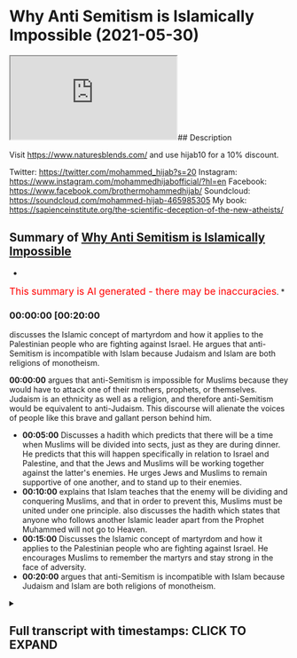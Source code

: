 # Why Anti Semitism is Islamically Impossible (2021-05-30)

<iframe loading='lazy' src='https://www.youtube.com/embed/pYObHod61eQ'></iframe>## Description

Visit <https://www.naturesblends.com/> and use hijab10 for a 10% discount.

Twitter: <https://twitter.com/mohammed_hijab?s=20>
Instagram: <https://www.instagram.com/mohammedhijabofficial/?hl=en>
Facebook: <https://www.facebook.com/brothermohammedhijab/>
Soundcloud: <https://soundcloud.com/mohammed-hijab-465985305>
My book: <https://sapienceinstitute.org/the-scientific-deception-of-the-new-atheists/>

## Summary of [Why Anti Semitism is Islamically Impossible](https://www.youtube.com/watch?v=pYObHod61eQ)

*

<span style="color:red; font-size:125%">This summary is AI generated - there may be inaccuracies</span>. [](/)*

### <a onclick="modifyYTiframeseektime('1200')">00:00:00 [00:20:00</a>

discusses the Islamic concept of martyrdom and how it applies to the Palestinian people who are fighting against Israel. He argues that anti-Semitism is incompatible with Islam because Judaism and Islam are both religions of monotheism.

**<a onclick="modifyYTiframeseektime('0')">00:00:00</a>** argues that anti-Semitism is impossible for Muslims because they would have to attack one of their mothers, prophets, or themselves. Judaism is an ethnicity as well as a religion, and therefore anti-Semitism would be equivalent to anti-Judaism. This discourse will alienate the voices of people like this brave and gallant person behind him.

* **<a onclick="modifyYTiframeseektime('300')">00:05:00</a>** Discusses a hadith which predicts that there will be a time when Muslims will be divided into sects, just as they are during dinner. He predicts that this will happen specifically in relation to Israel and Palestine, and that the Jews and Muslims will be working together against the latter's enemies. He urges Jews and Muslims to remain supportive of one another, and to stand up to their enemies.
* **<a onclick="modifyYTiframeseektime('600')">00:10:00</a>** explains that Islam teaches that the enemy will be dividing and conquering Muslims, and that in order to prevent this, Muslims must be united under one principle. also discusses the hadith which states that anyone who follows another Islamic leader apart from the Prophet Muhammed will not go to Heaven.
* **<a onclick="modifyYTiframeseektime('900')">00:15:00</a>** Discusses the Islamic concept of martyrdom and how it applies to the Palestinian people who are fighting against Israel. He encourages Muslims to remember the martyrs and stay strong in the face of adversity.
* **<a onclick="modifyYTiframeseektime('1200')">00:20:00</a>** argues that anti-Semitism is incompatible with Islam because Judaism and Islam are both religions of monotheism.

<details><summary><h2>Full transcript with timestamps: CLICK TO EXPAND</h2></summary>

<a onclick="modifyYTiframeseektime('0)')">0:00:00 historical to suggest that when the</a>
<a onclick="modifyYTiframeseektime('3)')">0:00:03 muslims are in charge</a>
<a onclick="modifyYTiframeseektime('5)')">0:00:05 that they demonize and ostracize and</a>
<a onclick="modifyYTiframeseektime('8)')">0:00:08 alienate</a>
<a onclick="modifyYTiframeseektime('8)')">0:00:08 and are unjust towards jewish people</a>
<a onclick="modifyYTiframeseektime('11)')">0:00:11 that we will never</a>
<a onclick="modifyYTiframeseektime('12)')">0:00:12 accept bernard lewis who is an</a>
<a onclick="modifyYTiframeseektime('15)')">0:00:15 orientalist</a>
<a onclick="modifyYTiframeseektime('16)')">0:00:16 against against the muslims really he's</a>
<a onclick="modifyYTiframeseektime('18)')">0:00:18 an orientalist he even admits</a>
<a onclick="modifyYTiframeseektime('21)')">0:00:21 that the kind of catastrophes that we</a>
<a onclick="modifyYTiframeseektime('23)')">0:00:23 saw</a>
<a onclick="modifyYTiframeseektime('25)')">0:00:25 in europe from the pogroms on the</a>
<a onclick="modifyYTiframeseektime('27)')">0:00:27 holocaust</a>
<a onclick="modifyYTiframeseektime('28)')">0:00:28 and the spanish inquisition in 1492</a>
<a onclick="modifyYTiframeseektime('31)')">0:00:31 there is no equivalent of that in the</a>
<a onclick="modifyYTiframeseektime('33)')">0:00:33 muslim world</a>
<a onclick="modifyYTiframeseektime('35)')">0:00:35 there is no equivalent in that you know</a>
<a onclick="modifyYTiframeseektime('37)')">0:00:37 why because the muslims did have</a>
<a onclick="modifyYTiframeseektime('40)')">0:00:40 respect and give it to the jewish people</a>
<a onclick="modifyYTiframeseektime('43)')">0:00:43 some people they say what about the</a>
<a onclick="modifyYTiframeseektime('44)')">0:00:44 jizya</a>
<a onclick="modifyYTiframeseektime('45)')">0:00:45 the jizya under all schools of thor</a>
<a onclick="modifyYTiframeseektime('48)')">0:00:48 is even less payment than the zakat but</a>
<a onclick="modifyYTiframeseektime('51)')">0:00:51 many people don't know that</a>
<a onclick="modifyYTiframeseektime('52)')">0:00:52 what is the discriminatory tax you're</a>
<a onclick="modifyYTiframeseektime('54)')">0:00:54 talking about</a>
<a onclick="modifyYTiframeseektime('56)')">0:00:56 it's not a discriminatory tax when it's</a>
<a onclick="modifyYTiframeseektime('58)')">0:00:58 less than the tax that the muslims have</a>
<a onclick="modifyYTiframeseektime('60)')">0:01:00 to pay</a>
<a onclick="modifyYTiframeseektime('61)')">0:01:01 and so these fallacies and misnomers and</a>
<a onclick="modifyYTiframeseektime('63)')">0:01:03 misconceptions</a>
<a onclick="modifyYTiframeseektime('65)')">0:01:05 about muslim jewish living is false</a>
<a onclick="modifyYTiframeseektime('69)')">0:01:09 and we say in fact the of the two</a>
<a onclick="modifyYTiframeseektime('71)')">0:01:11 abrahamic religions that are probably</a>
<a onclick="modifyYTiframeseektime('73)')">0:01:13 most close to one another</a>
<a onclick="modifyYTiframeseektime('75)')">0:01:15 in terms of theology especially as it</a>
<a onclick="modifyYTiframeseektime('77)')">0:01:17 relates to god</a>
<a onclick="modifyYTiframeseektime('78)')">0:01:18 islam and judaism are very very close</a>
<a onclick="modifyYTiframeseektime('82)')">0:01:22 we believe in moses we believe in dawood</a>
<a onclick="modifyYTiframeseektime('85)')">0:01:25 david</a>
<a onclick="modifyYTiframeseektime('86)')">0:01:26 we believe in solomon we believe in all</a>
<a onclick="modifyYTiframeseektime('88)')">0:01:28 of those prophets we believe in all of</a>
<a onclick="modifyYTiframeseektime('89)')">0:01:29 them</a>
<a onclick="modifyYTiframeseektime('90)')">0:01:30 and we respect them and we love them and</a>
<a onclick="modifyYTiframeseektime('93)')">0:01:33 in fact we cannot even be muslims</a>
<a onclick="modifyYTiframeseektime('94)')">0:01:34 without them</a>
<a onclick="modifyYTiframeseektime('96)')">0:01:36 and so therefore there shouldn't be this</a>
<a onclick="modifyYTiframeseektime('98)')">0:01:38 kind of friction between</a>
<a onclick="modifyYTiframeseektime('100)')">0:01:40 jewish people and zionists and sorry</a>
<a onclick="modifyYTiframeseektime('104)')">0:01:44 jewish people and muslims let me tell</a>
<a onclick="modifyYTiframeseektime('106)')">0:01:46 you something</a>
<a onclick="modifyYTiframeseektime('107)')">0:01:47 some of these individuals say the</a>
<a onclick="modifyYTiframeseektime('108)')">0:01:48 following they say muslims keep it</a>
<a onclick="modifyYTiframeseektime('110)')">0:01:50 closer bro</a>
<a onclick="modifyYTiframeseektime('111)')">0:01:51 some people say yes some people say that</a>
<a onclick="modifyYTiframeseektime('114)')">0:01:54 muslims are anti-semitic</a>
<a onclick="modifyYTiframeseektime('116)')">0:01:56 and i say to them how is it possible</a>
<a onclick="modifyYTiframeseektime('119)')">0:01:59 that muslims can be anti-semitic</a>
<a onclick="modifyYTiframeseektime('121)')">0:02:01 when one of the wives of the prophet</a>
<a onclick="modifyYTiframeseektime('124)')">0:02:04 sophia</a>
<a onclick="modifyYTiframeseektime('125)')">0:02:05 was a jew she was jewish from a jewish</a>
<a onclick="modifyYTiframeseektime('129)')">0:02:09 lineage of aaron</a>
<a onclick="modifyYTiframeseektime('130)')">0:02:10 there's no doubt about that and in fact</a>
<a onclick="modifyYTiframeseektime('132)')">0:02:12 in one occasion</a>
<a onclick="modifyYTiframeseektime('134)')">0:02:14 she was being abused by some of the</a>
<a onclick="modifyYTiframeseektime('136)')">0:02:16 other wives of the prophet</a>
<a onclick="modifyYTiframeseektime('138)')">0:02:18 because of her jewishness and the</a>
<a onclick="modifyYTiframeseektime('140)')">0:02:20 prophet stuck up for her</a>
<a onclick="modifyYTiframeseektime('142)')">0:02:22 telling her to reference her lineage as</a>
<a onclick="modifyYTiframeseektime('144)')">0:02:24 a point</a>
<a onclick="modifyYTiframeseektime('145)')">0:02:25 of honor tell them that your</a>
<a onclick="modifyYTiframeseektime('149)')">0:02:29 uncle is aaron who is a prophet</a>
<a onclick="modifyYTiframeseektime('152)')">0:02:32 he said anti-semitism is impossible</a>
<a onclick="modifyYTiframeseektime('156)')">0:02:36 for muslims because to be anti-semitic</a>
<a onclick="modifyYTiframeseektime('158)')">0:02:38 we would have to attack one of our</a>
<a onclick="modifyYTiframeseektime('160)')">0:02:40 mothers the mothers of the believers</a>
<a onclick="modifyYTiframeseektime('162)')">0:02:42 who is in fact more than this they'd had</a>
<a onclick="modifyYTiframeseektime('166)')">0:02:46 to attack one of our prophets</a>
<a onclick="modifyYTiframeseektime('168)')">0:02:48 who is moses how can you be anti-semitic</a>
<a onclick="modifyYTiframeseektime('171)')">0:02:51 how could you not like</a>
<a onclick="modifyYTiframeseektime('172)')">0:02:52 how could you hate jewish people based</a>
<a onclick="modifyYTiframeseektime('174)')">0:02:54 on their jewishness</a>
<a onclick="modifyYTiframeseektime('175)')">0:02:55 based on their ethnicity how can you do</a>
<a onclick="modifyYTiframeseektime('178)')">0:02:58 that</a>
<a onclick="modifyYTiframeseektime('178)')">0:02:58 when our prophets came from a jewish</a>
<a onclick="modifyYTiframeseektime('182)')">0:03:02 lineage</a>
<a onclick="modifyYTiframeseektime('183)')">0:03:03 it's not possible remember judaism is an</a>
<a onclick="modifyYTiframeseektime('186)')">0:03:06 ethno-religious</a>
<a onclick="modifyYTiframeseektime('187)')">0:03:07 construct it's an ethnicity as well as a</a>
<a onclick="modifyYTiframeseektime('190)')">0:03:10 religion</a>
<a onclick="modifyYTiframeseektime('191)')">0:03:11 so we say this we say the attempts of</a>
<a onclick="modifyYTiframeseektime('194)')">0:03:14 the mainstream media</a>
<a onclick="modifyYTiframeseektime('197)')">0:03:17 and the propagandist the zionist</a>
<a onclick="modifyYTiframeseektime('198)')">0:03:18 propagandist to try and conflate</a>
<a onclick="modifyYTiframeseektime('201)')">0:03:21 zionism with anti-semitism</a>
<a onclick="modifyYTiframeseektime('204)')">0:03:24 is only dangerous for them because you</a>
<a onclick="modifyYTiframeseektime('208)')">0:03:28 are opening the door</a>
<a onclick="modifyYTiframeseektime('210)')">0:03:30 to more serious crimes of anti-semitic</a>
<a onclick="modifyYTiframeseektime('212)')">0:03:32 feminism to be open</a>
<a onclick="modifyYTiframeseektime('214)')">0:03:34 and you're not going to be able to close</a>
<a onclick="modifyYTiframeseektime('216)')">0:03:36 that door it reminds me</a>
<a onclick="modifyYTiframeseektime('219)')">0:03:39 when you make a mockery out of rape and</a>
<a onclick="modifyYTiframeseektime('222)')">0:03:42 you say rape is and you define it in</a>
<a onclick="modifyYTiframeseektime('223)')">0:03:43 such a ridiculous way</a>
<a onclick="modifyYTiframeseektime('225)')">0:03:45 any kind of sexual thing then when the</a>
<a onclick="modifyYTiframeseektime('228)')">0:03:48 real rape</a>
<a onclick="modifyYTiframeseektime('228)')">0:03:48 happens then you are trivializing the</a>
<a onclick="modifyYTiframeseektime('233)')">0:03:53 pride of the rape</a>
<a onclick="modifyYTiframeseektime('234)')">0:03:54 the victim same thing here when the real</a>
<a onclick="modifyYTiframeseektime('237)')">0:03:57 anti-semitism happens</a>
<a onclick="modifyYTiframeseektime('239)')">0:03:59 you will be trivializing the plight of</a>
<a onclick="modifyYTiframeseektime('242)')">0:04:02 the jewish people in their communities</a>
<a onclick="modifyYTiframeseektime('243)')">0:04:03 who are in fact</a>
<a onclick="modifyYTiframeseektime('245)')">0:04:05 being attacked as a result of their</a>
<a onclick="modifyYTiframeseektime('247)')">0:04:07 ethnicity</a>
<a onclick="modifyYTiframeseektime('248)')">0:04:08 and because of what religion they decide</a>
<a onclick="modifyYTiframeseektime('249)')">0:04:09 to follow</a>
<a onclick="modifyYTiframeseektime('251)')">0:04:11 when you say that anti-semitism is</a>
<a onclick="modifyYTiframeseektime('253)')">0:04:13 equivalent to</a>
<a onclick="modifyYTiframeseektime('254)')">0:04:14 or anti-israelism anti-zionism is</a>
<a onclick="modifyYTiframeseektime('257)')">0:04:17 equivalent to anti-semitism</a>
<a onclick="modifyYTiframeseektime('259)')">0:04:19 we cannot accept that discourse and in</a>
<a onclick="modifyYTiframeseektime('262)')">0:04:22 fact doing so</a>
<a onclick="modifyYTiframeseektime('263)')">0:04:23 will alienate the voices of people like</a>
<a onclick="modifyYTiframeseektime('265)')">0:04:25 this behind me</a>
<a onclick="modifyYTiframeseektime('268)')">0:04:28 brave and gallant people brave and</a>
<a onclick="modifyYTiframeseektime('270)')">0:04:30 gallant people that have stood up for</a>
<a onclick="modifyYTiframeseektime('272)')">0:04:32 truth</a>
<a onclick="modifyYTiframeseektime('273)')">0:04:33 one of the things that one of the rabbis</a>
<a onclick="modifyYTiframeseektime('276)')">0:04:36 said</a>
<a onclick="modifyYTiframeseektime('278)')">0:04:38 one of the rabbis said he said that very</a>
<a onclick="modifyYTiframeseektime('280)')">0:04:40 interestingly is his perspective and his</a>
<a onclick="modifyYTiframeseektime('282)')">0:04:42 interpretation of the torah</a>
<a onclick="modifyYTiframeseektime('284)')">0:04:44 he said that we are in an exile he said</a>
<a onclick="modifyYTiframeseektime('287)')">0:04:47 and us trying to establish the state in</a>
<a onclick="modifyYTiframeseektime('289)')">0:04:49 1948</a>
<a onclick="modifyYTiframeseektime('291)')">0:04:51 we are trying to defy the exile of god</a>
<a onclick="modifyYTiframeseektime('294)')">0:04:54 and what's really interesting is that</a>
<a onclick="modifyYTiframeseektime('296)')">0:04:56 there is a verse in the quran</a>
<a onclick="modifyYTiframeseektime('299)')">0:04:59 there is actually a verse in the quran</a>
<a onclick="modifyYTiframeseektime('300)')">0:05:00 to that effect now some people say</a>
<a onclick="modifyYTiframeseektime('303)')">0:05:03 this is referring to the state of israel</a>
<a onclick="modifyYTiframeseektime('307)')">0:05:07 he says</a>
<a onclick="modifyYTiframeseektime('336)')">0:05:36 if you do good then that will be for</a>
<a onclick="modifyYTiframeseektime('338)')">0:05:38 yourself and if you do bad</a>
<a onclick="modifyYTiframeseektime('340)')">0:05:40 then that will be for it but when the</a>
<a onclick="modifyYTiframeseektime('342)')">0:05:42 second time comes</a>
<a onclick="modifyYTiframeseektime('345)')">0:05:45 and this is very interesting when they</a>
<a onclick="modifyYTiframeseektime('348)')">0:05:48 come</a>
<a onclick="modifyYTiframeseektime('348)')">0:05:48 into the masjid and what is it referring</a>
<a onclick="modifyYTiframeseektime('351)')">0:05:51 to here</a>
<a onclick="modifyYTiframeseektime('352)')">0:05:52 masjid al-aqsa when they come into the</a>
<a onclick="modifyYTiframeseektime('355)')">0:05:55 message for the second time</a>
<a onclick="modifyYTiframeseektime('357)')">0:05:57 and those who are arrogant there will be</a>
<a onclick="modifyYTiframeseektime('360)')">0:06:00 humiliated</a>
<a onclick="modifyYTiframeseektime('362)')">0:06:02 and they will go into the masjid and</a>
<a onclick="modifyYTiframeseektime('364)')">0:06:04 they will destroy</a>
<a onclick="modifyYTiframeseektime('366)')">0:06:06 that which has happened before some</a>
<a onclick="modifyYTiframeseektime('368)')">0:06:08 scholars say this</a>
<a onclick="modifyYTiframeseektime('369)')">0:06:09 is talking about the present state of</a>
<a onclick="modifyYTiframeseektime('371)')">0:06:11 israel and that there will be a conquest</a>
<a onclick="modifyYTiframeseektime('373)')">0:06:13 whether they like it or not and that is</a>
<a onclick="modifyYTiframeseektime('376)')">0:06:16 the promise of allah</a>
<a onclick="modifyYTiframeseektime('378)')">0:06:18 now some will say well we don't know if</a>
<a onclick="modifyYTiframeseektime('379)')">0:06:19 that's what he's talking about but there</a>
<a onclick="modifyYTiframeseektime('380)')">0:06:20 is a hadith</a>
<a onclick="modifyYTiframeseektime('382)')">0:06:22 that the last on the last days there</a>
<a onclick="modifyYTiframeseektime('384)')">0:06:24 will be people</a>
<a onclick="modifyYTiframeseektime('386)')">0:06:26 who will be literally on the periphery</a>
<a onclick="modifyYTiframeseektime('390)')">0:06:30 of the jerusalem mosque</a>
<a onclick="modifyYTiframeseektime('391)')">0:06:31 and that they will be at pakistan the</a>
<a onclick="modifyYTiframeseektime('394)')">0:06:34 true</a>
<a onclick="modifyYTiframeseektime('395)')">0:06:35 sect we talk about sector in islam</a>
<a onclick="modifyYTiframeseektime('398)')">0:06:38 like divisions and groups and whatever</a>
<a onclick="modifyYTiframeseektime('400)')">0:06:40 there's only one one</a>
<a onclick="modifyYTiframeseektime('401)')">0:06:41 to sect and they will be the ones who</a>
<a onclick="modifyYTiframeseektime('404)')">0:06:44 will eventually liberate</a>
<a onclick="modifyYTiframeseektime('408)')">0:06:48 from the occupation and this is the</a>
<a onclick="modifyYTiframeseektime('411)')">0:06:51 reality of the situation</a>
<a onclick="modifyYTiframeseektime('413)')">0:06:53 so we are aligned in those meetings and</a>
<a onclick="modifyYTiframeseektime('416)')">0:06:56 on those interpretations</a>
<a onclick="modifyYTiframeseektime('417)')">0:06:57 and we say today to our jewish visitors</a>
<a onclick="modifyYTiframeseektime('421)')">0:07:01 and</a>
<a onclick="modifyYTiframeseektime('422)')">0:07:02 our jewish friends companions</a>
<a onclick="modifyYTiframeseektime('425)')">0:07:05 that we truly respect what you are doing</a>
<a onclick="modifyYTiframeseektime('429)')">0:07:09 you truly are a great representation</a>
<a onclick="modifyYTiframeseektime('433)')">0:07:13 of justice and truth and now</a>
<a onclick="modifyYTiframeseektime('436)')">0:07:16 by doing what you're doing i promise you</a>
<a onclick="modifyYTiframeseektime('439)')">0:07:19 when our</a>
<a onclick="modifyYTiframeseektime('439)')">0:07:19 youth walk in the streets and see you</a>
<a onclick="modifyYTiframeseektime('443)')">0:07:23 in in your attire they won't be thinking</a>
<a onclick="modifyYTiframeseektime('446)')">0:07:26 these are the people that attack</a>
<a onclick="modifyYTiframeseektime('448)')">0:07:28 and celebrate the deaths of our children</a>
<a onclick="modifyYTiframeseektime('451)')">0:07:31 they will they will think twice before</a>
<a onclick="modifyYTiframeseektime('452)')">0:07:32 that happens and they'll think to</a>
<a onclick="modifyYTiframeseektime('453)')">0:07:33 themselves</a>
<a onclick="modifyYTiframeseektime('454)')">0:07:34 actually these guys could be very well</a>
<a onclick="modifyYTiframeseektime('457)')">0:07:37 the ones who supported us in our time of</a>
<a onclick="modifyYTiframeseektime('461)')">0:07:41 need</a>
<a onclick="modifyYTiframeseektime('462)')">0:07:42 they will be thinking these are the ones</a>
<a onclick="modifyYTiframeseektime('464)')">0:07:44 who support</a>
<a onclick="modifyYTiframeseektime('465)')">0:07:45 the palestinians who condemn the killing</a>
<a onclick="modifyYTiframeseektime('468)')">0:07:48 of 66 innocent people</a>
<a onclick="modifyYTiframeseektime('471)')">0:07:51 by the brutal regime</a>
<a onclick="modifyYTiframeseektime('474)')">0:07:54 and that believe me is better than any</a>
<a onclick="modifyYTiframeseektime('477)')">0:07:57 propaganda that any zionists can do</a>
<a onclick="modifyYTiframeseektime('486)')">0:08:06 so what i want to say is this</a>
<a onclick="modifyYTiframeseektime('489)')">0:08:09 but i want to say one more thing ladies</a>
<a onclick="modifyYTiframeseektime('492)')">0:08:12 and gentlemen</a>
<a onclick="modifyYTiframeseektime('494)')">0:08:14 today i was meant to have a discussion</a>
<a onclick="modifyYTiframeseektime('495)')">0:08:15 with you a quick talk</a>
<a onclick="modifyYTiframeseektime('498)')">0:08:18 and what i wanted to say to you is this</a>
<a onclick="modifyYTiframeseektime('500)')">0:08:20 there is a hadith</a>
<a onclick="modifyYTiframeseektime('501)')">0:08:21 because the question is why is this</a>
<a onclick="modifyYTiframeseektime('503)')">0:08:23 happening</a>
<a onclick="modifyYTiframeseektime('505)')">0:08:25 why is this happening to us why is it</a>
<a onclick="modifyYTiframeseektime('508)')">0:08:28 happening</a>
<a onclick="modifyYTiframeseektime('509)')">0:08:29 that this is happening in palestine and</a>
<a onclick="modifyYTiframeseektime('511)')">0:08:31 so on the prophet saws</a>
<a onclick="modifyYTiframeseektime('515)')">0:08:35 he predicted this he told us</a>
<a onclick="modifyYTiframeseektime('532)')">0:08:52 where the nations are going to</a>
<a onclick="modifyYTiframeseektime('536)')">0:08:56 split you apart just like when you're in</a>
<a onclick="modifyYTiframeseektime('540)')">0:09:00 dinner time and you're splitting apart</a>
<a onclick="modifyYTiframeseektime('542)')">0:09:02 your food</a>
<a onclick="modifyYTiframeseektime('543)')">0:09:03 subhanallah you know when you're having</a>
<a onclick="modifyYTiframeseektime('546)')">0:09:06 dinner you eat biryani i don't know you</a>
<a onclick="modifyYTiframeseektime('548)')">0:09:08 have curry you have this you have that</a>
<a onclick="modifyYTiframeseektime('550)')">0:09:10 papadum roti whatever you have</a>
<a onclick="modifyYTiframeseektime('552)')">0:09:12 and you say to your friend give me the</a>
<a onclick="modifyYTiframeseektime('553)')">0:09:13 roti you say to them give me that i</a>
<a onclick="modifyYTiframeseektime('555)')">0:09:15 don't know what</a>
<a onclick="modifyYTiframeseektime('556)')">0:09:16 the papa's done and you you mixing it</a>
<a onclick="modifyYTiframeseektime('560)')">0:09:20 about like this</a>
<a onclick="modifyYTiframeseektime('561)')">0:09:21 the prophet told us that basically this</a>
<a onclick="modifyYTiframeseektime('563)')">0:09:23 is the way</a>
<a onclick="modifyYTiframeseektime('564)')">0:09:24 that the nations are going to be</a>
<a onclick="modifyYTiframeseektime('566)')">0:09:26 splitting the muslims up</a>
<a onclick="modifyYTiframeseektime('568)')">0:09:28 just like this so one of the sahaba</a>
<a onclick="modifyYTiframeseektime('574)')">0:09:34 illustrated</a>
<a onclick="modifyYTiframeseektime('588)')">0:09:48 he said rather on that day</a>
<a onclick="modifyYTiframeseektime('592)')">0:09:52 that you will be kahir you will be a lot</a>
<a onclick="modifyYTiframeseektime('594)')">0:09:54 be a lot in number</a>
<a onclick="modifyYTiframeseektime('598)')">0:09:58 however you will be like the scum</a>
<a onclick="modifyYTiframeseektime('601)')">0:10:01 the rubbish meaning you don't have much</a>
<a onclick="modifyYTiframeseektime('604)')">0:10:04 quality in you</a>
<a onclick="modifyYTiframeseektime('606)')">0:10:06 you'll be scummish you'll be rubbish</a>
<a onclick="modifyYTiframeseektime('610)')">0:10:10 is silly just like when you go to the</a>
<a onclick="modifyYTiframeseektime('612)')">0:10:12 sea and you see the foam on top</a>
<a onclick="modifyYTiframeseektime('615)')">0:10:15 like the scum on top of the water</a>
<a onclick="modifyYTiframeseektime('618)')">0:10:18 on the torrents are taking it away the</a>
<a onclick="modifyYTiframeseektime('621)')">0:10:21 prophet told us this</a>
<a onclick="modifyYTiframeseektime('623)')">0:10:23 so the the sahabah were interested they</a>
<a onclick="modifyYTiframeseektime('625)')">0:10:25 say why is that the case</a>
<a onclick="modifyYTiframeseektime('629)')">0:10:29 and the prophet also said well i am</a>
<a onclick="modifyYTiframeseektime('651)')">0:10:51 [Applause]</a>
<a onclick="modifyYTiframeseektime('657)')">0:10:57 away from the hearts of your enemies</a>
<a onclick="modifyYTiframeseektime('661)')">0:11:01 this is very important not only fear but</a>
<a onclick="modifyYTiframeseektime('663)')">0:11:03 respect</a>
<a onclick="modifyYTiframeseektime('664)')">0:11:04 that they will lose fear and respect for</a>
<a onclick="modifyYTiframeseektime('666)')">0:11:06 you muslims your enemies</a>
<a onclick="modifyYTiframeseektime('668)')">0:11:08 they will lose fear and respect for you</a>
<a onclick="modifyYTiframeseektime('671)')">0:11:11 and then he said something else</a>
<a onclick="modifyYTiframeseektime('675)')">0:11:15 he said that that you will have in your</a>
<a onclick="modifyYTiframeseektime('678)')">0:11:18 hearts</a>
<a onclick="modifyYTiframeseektime('682)')">0:11:22 he asked the sahaba said what is</a>
<a onclick="modifyYTiframeseektime('688)')">0:11:28 that when you love the dunya and you</a>
<a onclick="modifyYTiframeseektime('689)')">0:11:29 hear you fear death</a>
<a onclick="modifyYTiframeseektime('692)')">0:11:32 this is the hadith the hadith</a>
<a onclick="modifyYTiframeseektime('695)')">0:11:35 is this we as the muslim community now</a>
<a onclick="modifyYTiframeseektime('699)')">0:11:39 despite our numbers despite the fact</a>
<a onclick="modifyYTiframeseektime('701)')">0:11:41 that we are lots in number</a>
<a onclick="modifyYTiframeseektime('704)')">0:11:44 unfortunately we have not been able</a>
<a onclick="modifyYTiframeseektime('708)')">0:11:48 to punch at our weight we have</a>
<a onclick="modifyYTiframeseektime('711)')">0:11:51 fulfilled letter by letter line by line</a>
<a onclick="modifyYTiframeseektime('714)')">0:11:54 word by word the hadith of the prophet</a>
<a onclick="modifyYTiframeseektime('717)')">0:11:57 muhammad sallallahu alaihi</a>
<a onclick="modifyYTiframeseektime('719)')">0:11:59 that prophecy of the future exactly</a>
<a onclick="modifyYTiframeseektime('721)')">0:12:01 happened</a>
<a onclick="modifyYTiframeseektime('722)')">0:12:02 how do we get out of this the question</a>
<a onclick="modifyYTiframeseektime('725)')">0:12:05 now is</a>
<a onclick="modifyYTiframeseektime('726)')">0:12:06 what is the solution now we've already</a>
<a onclick="modifyYTiframeseektime('728)')">0:12:08 done the prognosis</a>
<a onclick="modifyYTiframeseektime('730)')">0:12:10 what's the solution the solution is this</a>
<a onclick="modifyYTiframeseektime('733)')">0:12:13 very carefully listen carefully</a>
<a onclick="modifyYTiframeseektime('736)')">0:12:16 number two what number one sorry the</a>
<a onclick="modifyYTiframeseektime('738)')">0:12:18 prophet said that the</a>
<a onclick="modifyYTiframeseektime('739)')">0:12:19 enemy will be dividing us right divide</a>
<a onclick="modifyYTiframeseektime('742)')">0:12:22 and conquer</a>
<a onclick="modifyYTiframeseektime('743)')">0:12:23 and it's as if he was there when uh mark</a>
<a onclick="modifyYTiframeseektime('745)')">0:12:25 sykes</a>
<a onclick="modifyYTiframeseektime('746)')">0:12:26 and kiko were literally in in the early</a>
<a onclick="modifyYTiframeseektime('748)')">0:12:28 1900s dividing the countries and</a>
<a onclick="modifyYTiframeseektime('751)')">0:12:31 if you look at the map there's why is</a>
<a onclick="modifyYTiframeseektime('752)')">0:12:32 that why is there like straight lines on</a>
<a onclick="modifyYTiframeseektime('754)')">0:12:34 the map</a>
<a onclick="modifyYTiframeseektime('755)')">0:12:35 because the colonizer literally put a</a>
<a onclick="modifyYTiframeseektime('757)')">0:12:37 ruler to the pen and said this is going</a>
<a onclick="modifyYTiframeseektime('758)')">0:12:38 to be egypt</a>
<a onclick="modifyYTiframeseektime('759)')">0:12:39 like that so it's why why is it like a</a>
<a onclick="modifyYTiframeseektime('761)')">0:12:41 like a block</a>
<a onclick="modifyYTiframeseektime('763)')">0:12:43 this is going to be you know this</a>
<a onclick="modifyYTiframeseektime('764)')">0:12:44 country's they did it like that</a>
<a onclick="modifyYTiframeseektime('767)')">0:12:47 this so the first thing is about unity</a>
<a onclick="modifyYTiframeseektime('771)')">0:12:51 it's very important</a>
<a onclick="modifyYTiframeseektime('781)')">0:13:01 in indeed those people who divided their</a>
<a onclick="modifyYTiframeseektime('783)')">0:13:03 religion</a>
<a onclick="modifyYTiframeseektime('784)')">0:13:04 and shia became different sects and now</a>
<a onclick="modifyYTiframeseektime('787)')">0:13:07 we actually have a sect called that</a>
<a onclick="modifyYTiframeseektime('788)')">0:13:08 funny enough</a>
<a onclick="modifyYTiframeseektime('789)')">0:13:09 then you've got nothing to do with them</a>
<a onclick="modifyYTiframeseektime('790)')">0:13:10 this is what allah said to the prophet</a>
<a onclick="modifyYTiframeseektime('792)')">0:13:12 muhammad</a>
<a onclick="modifyYTiframeseektime('793)')">0:13:13 you have nothing to do with them anyone</a>
<a onclick="modifyYTiframeseektime('795)')">0:13:15 and listen carefully young people</a>
<a onclick="modifyYTiframeseektime('797)')">0:13:17 anyone after you become practicing in</a>
<a onclick="modifyYTiframeseektime('799)')">0:13:19 the religion of islam who tells you look</a>
<a onclick="modifyYTiframeseektime('801)')">0:13:21 this is the only right way this is the</a>
<a onclick="modifyYTiframeseektime('804)')">0:13:24 only</a>
<a onclick="modifyYTiframeseektime('804)')">0:13:24 this shaykh is the only shaykh that is</a>
<a onclick="modifyYTiframeseektime('806)')">0:13:26 going to bring you to jannah</a>
<a onclick="modifyYTiframeseektime('808)')">0:13:28 this will like if anybody tells you that</a>
<a onclick="modifyYTiframeseektime('810)')">0:13:30 from any side in the spectrum</a>
<a onclick="modifyYTiframeseektime('812)')">0:13:32 salafi and they are falling into this</a>
<a onclick="modifyYTiframeseektime('816)')">0:13:36 dividing and conquer technique that's</a>
<a onclick="modifyYTiframeseektime('819)')">0:13:39 been happening from the beginning of the</a>
<a onclick="modifyYTiframeseektime('820)')">0:13:40 20th century</a>
<a onclick="modifyYTiframeseektime('822)')">0:13:42 they came to our country</a>
<a onclick="modifyYTiframeseektime('826)')">0:13:46 they came to our countries literally</a>
<a onclick="modifyYTiframeseektime('828)')">0:13:48 lawrence of arabia</a>
<a onclick="modifyYTiframeseektime('829)')">0:13:49 came into the arabic lands and he told</a>
<a onclick="modifyYTiframeseektime('832)')">0:13:52 them look why are you</a>
<a onclick="modifyYTiframeseektime('833)')">0:13:53 why are you being governed why are you</a>
<a onclick="modifyYTiframeseektime('835)')">0:13:55 being governed by turkish people</a>
<a onclick="modifyYTiframeseektime('837)')">0:13:57 and he put in their hearts</a>
<a onclick="modifyYTiframeseektime('840)')">0:14:00 he put in their hearts this love for</a>
<a onclick="modifyYTiframeseektime('843)')">0:14:03 nationalism</a>
<a onclick="modifyYTiframeseektime('844)')">0:14:04 and patriotism and they put above their</a>
<a onclick="modifyYTiframeseektime('847)')">0:14:07 islamic identity their national identity</a>
<a onclick="modifyYTiframeseektime('849)')">0:14:09 and as a result of it</a>
<a onclick="modifyYTiframeseektime('850)')">0:14:10 the ottoman empire was basically the</a>
<a onclick="modifyYTiframeseektime('852)')">0:14:12 beginning of the end for it</a>
<a onclick="modifyYTiframeseektime('853)')">0:14:13 so dividing and conquering has been an</a>
<a onclick="modifyYTiframeseektime('855)')">0:14:15 ancient tactic</a>
<a onclick="modifyYTiframeseektime('857)')">0:14:17 and ancient these people have been doing</a>
<a onclick="modifyYTiframeseektime('860)')">0:14:20 some of the brothers help them hold the</a>
<a onclick="modifyYTiframeseektime('861)')">0:14:21 signs please can you go and jump in with</a>
<a onclick="modifyYTiframeseektime('863)')">0:14:23 them please help them</a>
<a onclick="modifyYTiframeseektime('864)')">0:14:24 let's have a nice mix of muslims and our</a>
<a onclick="modifyYTiframeseektime('866)')">0:14:26 fellow jewish friends</a>
<a onclick="modifyYTiframeseektime('868)')">0:14:28 yes</a>
<a onclick="modifyYTiframeseektime('883)')">0:14:43 say unity unity yes upon the right</a>
<a onclick="modifyYTiframeseektime('885)')">0:14:45 principle</a>
<a onclick="modifyYTiframeseektime('888)')">0:14:48 but that is number one because the</a>
<a onclick="modifyYTiframeseektime('890)')">0:14:50 prophet told us there will come a time</a>
<a onclick="modifyYTiframeseektime('891)')">0:14:51 where you'll be divided</a>
<a onclick="modifyYTiframeseektime('892)')">0:14:52 meaning in order to rectify this</a>
<a onclick="modifyYTiframeseektime('894)')">0:14:54 situation we will have to be united</a>
<a onclick="modifyYTiframeseektime('896)')">0:14:56 that's the reality the second thing is</a>
<a onclick="modifyYTiframeseektime('899)')">0:14:59 this he said that you will be</a>
<a onclick="modifyYTiframeseektime('902)')">0:15:02 that you will be basically like the</a>
<a onclick="modifyYTiframeseektime('904)')">0:15:04 torrent the rubbish the scum of the</a>
<a onclick="modifyYTiframeseektime('906)')">0:15:06 of the water of the sea so what we have</a>
<a onclick="modifyYTiframeseektime('908)')">0:15:08 to do now</a>
<a onclick="modifyYTiframeseektime('910)')">0:15:10 in order to get the mahiba back from the</a>
<a onclick="modifyYTiframeseektime('914)')">0:15:14 from those enemies what we have to do is</a>
<a onclick="modifyYTiframeseektime('917)')">0:15:17 we have to build ourselves up</a>
<a onclick="modifyYTiframeseektime('918)')">0:15:18 in every single way possible i say that</a>
<a onclick="modifyYTiframeseektime('921)')">0:15:21 honestly</a>
<a onclick="modifyYTiframeseektime('922)')">0:15:22 now it's the time for all of our youth</a>
<a onclick="modifyYTiframeseektime('925)')">0:15:25 to think about</a>
<a onclick="modifyYTiframeseektime('926)')">0:15:26 not just contributing for themselves the</a>
<a onclick="modifyYTiframeseektime('928)')">0:15:28 individualistic idea of i'm doing it for</a>
<a onclick="modifyYTiframeseektime('930)')">0:15:30 myself i want to get married when i have</a>
<a onclick="modifyYTiframeseektime('931)')">0:15:31 a kid like this and that and then die no</a>
<a onclick="modifyYTiframeseektime('933)')">0:15:33 now whatever you choose to do in life</a>
<a onclick="modifyYTiframeseektime('935)')">0:15:35 whether it's to go to medical school</a>
<a onclick="modifyYTiframeseektime('937)')">0:15:37 whether it's to be an engineer whether</a>
<a onclick="modifyYTiframeseektime('939)')">0:15:39 it's to do this or to do that</a>
<a onclick="modifyYTiframeseektime('940)')">0:15:40 now you have to have a dual purpose in</a>
<a onclick="modifyYTiframeseektime('942)')">0:15:42 mind i i want to do it for myself</a>
<a onclick="modifyYTiframeseektime('944)')">0:15:44 but b how am i going to make this</a>
<a onclick="modifyYTiframeseektime('946)')">0:15:46 contribute to the ummah</a>
<a onclick="modifyYTiframeseektime('948)')">0:15:48 how am i going to make this contribute</a>
<a onclick="modifyYTiframeseektime('949)')">0:15:49 to the muslim community</a>
<a onclick="modifyYTiframeseektime('951)')">0:15:51 and muslim muslim</a>
<a onclick="modifyYTiframeseektime('965)')">0:16:05 i say this to you we must start</a>
<a onclick="modifyYTiframeseektime('968)')">0:16:08 rebuilding ourselves</a>
<a onclick="modifyYTiframeseektime('969)')">0:16:09 individually as families as communities</a>
<a onclick="modifyYTiframeseektime('972)')">0:16:12 and then internationally</a>
<a onclick="modifyYTiframeseektime('973)')">0:16:13 that is the only way forward we want to</a>
<a onclick="modifyYTiframeseektime('975)')">0:16:15 see islam implemented let's get it</a>
<a onclick="modifyYTiframeseektime('977)')">0:16:17 implemented in our own homes</a>
<a onclick="modifyYTiframeseektime('979)')">0:16:19 in our own backyards we need this now</a>
<a onclick="modifyYTiframeseektime('983)')">0:16:23 more than ever before because there will</a>
<a onclick="modifyYTiframeseektime('985)')">0:16:25 come a time</a>
<a onclick="modifyYTiframeseektime('986)')">0:16:26 where the victory as allah says will</a>
<a onclick="modifyYTiframeseektime('989)')">0:16:29 come to us the victory will come</a>
<a onclick="modifyYTiframeseektime('991)')">0:16:31 it's not about a matter of if it's a</a>
<a onclick="modifyYTiframeseektime('993)')">0:16:33 battle of wind</a>
<a onclick="modifyYTiframeseektime('995)')">0:16:35 but the question is the boat is gonna</a>
<a onclick="modifyYTiframeseektime('997)')">0:16:37 come and go are you gonna go onto the</a>
<a onclick="modifyYTiframeseektime('999)')">0:16:39 boat</a>
<a onclick="modifyYTiframeseektime('1000)')">0:16:40 meaning are you gonna start thinking in</a>
<a onclick="modifyYTiframeseektime('1003)')">0:16:43 alignment with the</a>
<a onclick="modifyYTiframeseektime('1004)')">0:16:44 objectives of the of the community the</a>
<a onclick="modifyYTiframeseektime('1006)')">0:16:46 muslim community are you not</a>
<a onclick="modifyYTiframeseektime('1008)')">0:16:48 now that's what i say to you the muslims</a>
<a onclick="modifyYTiframeseektime('1010)')">0:16:50 now we have to start thinking</a>
<a onclick="modifyYTiframeseektime('1012)')">0:16:52 about the community anything you choose</a>
<a onclick="modifyYTiframeseektime('1015)')">0:16:55 to do think about one question</a>
<a onclick="modifyYTiframeseektime('1017)')">0:16:57 how can what i do contribute to the</a>
<a onclick="modifyYTiframeseektime('1019)')">0:16:59 ummah</a>
<a onclick="modifyYTiframeseektime('1020)')">0:17:00 i'm not giving you any specific or</a>
<a onclick="modifyYTiframeseektime('1022)')">0:17:02 precise answers you find figures out</a>
<a onclick="modifyYTiframeseektime('1023)')">0:17:03 yourself</a>
<a onclick="modifyYTiframeseektime('1024)')">0:17:04 you want to be a doctor if you want to</a>
<a onclick="modifyYTiframeseektime('1026)')">0:17:06 be an engineer whatever you want to do</a>
<a onclick="modifyYTiframeseektime('1027)')">0:17:07 the question you have to have in your</a>
<a onclick="modifyYTiframeseektime('1029)')">0:17:09 mind now how is what i do</a>
<a onclick="modifyYTiframeseektime('1032)')">0:17:12 gonna contribute to the ummah believe me</a>
<a onclick="modifyYTiframeseektime('1035)')">0:17:15 the people in palestine have been</a>
<a onclick="modifyYTiframeseektime('1037)')">0:17:17 already promised victory</a>
<a onclick="modifyYTiframeseektime('1040)')">0:17:20 they have been promised that don't worry</a>
<a onclick="modifyYTiframeseektime('1042)')">0:17:22 too much about them</a>
<a onclick="modifyYTiframeseektime('1044)')">0:17:24 he says in the quran and this will be</a>
<a onclick="modifyYTiframeseektime('1046)')">0:17:26 the last thing yes that i say</a>
<a onclick="modifyYTiframeseektime('1059)')">0:17:39 [Music]</a>
<a onclick="modifyYTiframeseektime('1078)')">0:17:58 m</a>
<a onclick="modifyYTiframeseektime('1084)')">0:18:04 [Music]</a>
<a onclick="modifyYTiframeseektime('1106)')">0:18:26 allah</a>
<a onclick="modifyYTiframeseektime('1132)')">0:18:52 of those people that are attacking us</a>
<a onclick="modifyYTiframeseektime('1135)')">0:18:55 don't let that grieve you</a>
<a onclick="modifyYTiframeseektime('1140)')">0:19:00 that certainly to allah belongs all of</a>
<a onclick="modifyYTiframeseektime('1143)')">0:19:03 the might</a>
<a onclick="modifyYTiframeseektime('1146)')">0:19:06 so allah belongs all of the might</a>
<a onclick="modifyYTiframeseektime('1152)')">0:19:12 all-knowing so these people who have</a>
<a onclick="modifyYTiframeseektime('1154)')">0:19:14 been killed and made shaheed</a>
<a onclick="modifyYTiframeseektime('1156)')">0:19:16 we should not be too sad about this</a>
<a onclick="modifyYTiframeseektime('1158)')">0:19:18 because they are now in sha allah</a>
<a onclick="modifyYTiframeseektime('1161)')">0:19:21 in jannah</a>
<a onclick="modifyYTiframeseektime('1164)')">0:19:24 we should be feeling sorry for ourselves</a>
<a onclick="modifyYTiframeseektime('1166)')">0:19:26 because we are here</a>
<a onclick="modifyYTiframeseektime('1168)')">0:19:28 being tested with being good believers</a>
<a onclick="modifyYTiframeseektime('1171)')">0:19:31 in this kind by the way the same thing</a>
<a onclick="modifyYTiframeseektime('1173)')">0:19:33 i'm sure applies you know the struggle</a>
<a onclick="modifyYTiframeseektime('1176)')">0:19:36 in a society like this and we have to</a>
<a onclick="modifyYTiframeseektime('1178)')">0:19:38 remain steadfast</a>
<a onclick="modifyYTiframeseektime('1180)')">0:19:40 and and really the hisab on us is going</a>
<a onclick="modifyYTiframeseektime('1182)')">0:19:42 to be much more than on them</a>
<a onclick="modifyYTiframeseektime('1185)')">0:19:45 allah has honored them to put them in</a>
<a onclick="modifyYTiframeseektime('1187)')">0:19:47 that place and make them the center of</a>
<a onclick="modifyYTiframeseektime('1189)')">0:19:49 the struggle in the ummah</a>
<a onclick="modifyYTiframeseektime('1191)')">0:19:51 and we what we can do is</a>
<a onclick="modifyYTiframeseektime('1194)')">0:19:54 do everything in our humanly power and</a>
<a onclick="modifyYTiframeseektime('1197)')">0:19:57 possibility</a>
<a onclick="modifyYTiframeseektime('1198)')">0:19:58 to give them nothing victory and to give</a>
<a onclick="modifyYTiframeseektime('1201)')">0:20:01 ourselves nothing</a>
<a onclick="modifyYTiframeseektime('1203)')">0:20:03 wassalamualaikum warahmatullahi</a>
<a onclick="modifyYTiframeseektime('1212)')">0:20:12 foreign</a>
</details>
